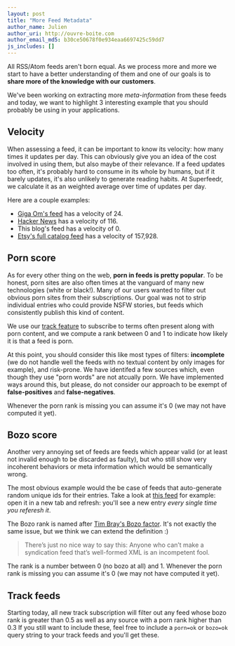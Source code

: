 ```yaml
---
layout: post
title: "More Feed Metadata"
author_name: Julien
author_uri: http://ouvre-boite.com
author_email_md5: b30ce50678f0e934eaa6697425c59dd7
js_includes: []
---
```


All RSS/Atom feeds aren't born equal. As we process more and more we start to have a better understanding of them and one of our goals is to **share more of the knowledge with our customers**.

We've been working on extracting more *meta-information* from these feeds and today, we want to highlight 3 interesting example that you should probably be using in your applications.

## Velocity

When assessing a feed, it can be important to know its velocity: how many times it updates per day. This can obviously give you an idea of the cost involved in using them, but also maybe of their relevance. If a feed updates too often, it's probably hard to consume in its whole by humans, but if it barely updates, it's also unlikely to generate reading habits. At Superfeedr, we calculate it as an weighted average over time of updates per day.

Here are a couple examples:

* [Giga Om's feed](https://gigaom.com/feed/) has a velocity of 24.
* [Hacker News](https://news.ycombinator.com/rss) has a velocity of 116.
* This blog's feed has a velocity of 0.
* [Etsy's full catalog feed](https://www.etsy.com/api/push/listings/latest.atom) has a velocity of 157,928.


## Porn score

As for every other thing on the web, **porn in feeds is pretty popular**. To be honest, porn sites are also often times at the vanguard of many new technologies (white or black!). Many of our users wanted to filter out obvious porn sites from their subscriptions. Our goal was not to strip individual entries who could provide NSFW stories, but feeds which consistently publish this kind of content.

We use our [track feature](http://documentation.superfeedr.com/misc.html#track) to subscribe to terms often present along with porn content, and we compute a rank between 0 and 1 to indicate how likely it is that a feed is porn. 

At this point, you should consider this like most types of filters: **incomplete** (we do not handle well the feeds with no textual content by only images for example), and risk-prone. We have identifed a few sources which, even though they use "porn words" are not atcually porn. We have implemented ways around this, but please, do not consider our approach to be exempt of **false-positives** and **false-negatives**.

Whenever the porn rank is missing you can assume it's 0 (we may not have computed it yet).

## Bozo score

Another very annoying set of feeds are feeds which appear valid (or at least not invalid enough to be discarded as faulty), but who still show very incoherent behaviors or meta information which would be semantically wrong.

The most obvious example would the be case of feeds that auto-generate random unique ids for their entries. Take a look at [this feed](http://twool.vsw.jp/feed/mmwtmy1bftex.xml) for example: open it in a new tab and refresh: you'll see a new entry *every single time you referesh it*. 

The Bozo rank is named after [Tim Bray's Bozo factor](http://www.tbray.org/ongoing/When/200x/2004/01/11/PostelPilgrim). It's not exactly the same issue, but we think we can extend the definition :)

> There’s just no nice way to say this: Anyone who can’t make a syndication feed that’s well-formed XML is an incompetent fool. 

The rank is a number between 0 (no bozo at all) and 1. Whenever the porn rank is missing you can assume it's 0 (we may not have computed it yet).

## Track feeds

Starting today, all new track subscription will filter out any feed whose bozo rank is greater than 0.5 as well as any source with a porn rank higher than 0.3 If you still want to include these, feel free to include a `porn=ok` or `bozo=ok` query string to your track feeds and you'll get these.









